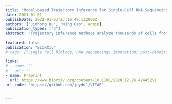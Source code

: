 ```yaml
---
title: "Model-based Trajectory Inference for Single-Cell RNA Sequencing Using Deep Learning with a Mixture Prior"
date: 2021-01-01
publishDate: 2021-01-03T23:16:49.132009Z
authors: ["Jinhong Du", "Ming Gao", admin]
publication_types: ["3"]
abstract: "Trajectory inference methods analyze thousands of cells from single-cell sequencing technologies and computationally infer their developmental trajectories. Though many tools have been developed for trajectory inference, most of them lack a coherent statistical model and reliable uncertainty quantification. In this paper, we present VITAE, a probabilistic method combining a latent hierarchical mixture model with variational autoencoders to infer trajectories from posterior approximations. VITAE is computationally scalable and can adjust for confounding covariates to integrate multiple datasets. We show that VITAE outperforms other state-of-the-art trajectory inference methods on both real and synthetic data under various trajectory topologies. We also apply VITAE to jointly analyze two single-cell RNA sequencing datasets on mouse neocortex. Our results suggest that VITAE can successfully uncover a shared developmental trajectory of the projection neurons and reliably order cells from both datasets along the inferred trajectory."

featured: false
publication: "BioRXiv"
# tags: ["Single cell biology; RNA sequencing; imputation; post-denoising inference; empirical Bayes; deep learning"]

links:
# - name: ""
#   url: ""
- name: Preprint
  url: https://www.biorxiv.org/content/10.1101/2020.12.26.424452v1
url_code: 'https://github.com/jaydu1/VITAE'


---
```


